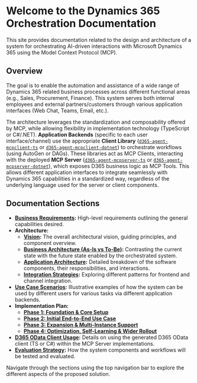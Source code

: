# Welcome to the Dynamics 365 Orchestration Documentation

This site provides documentation related to the design and architecture of a system for orchestrating AI-driven interactions with Microsoft Dynamics 365 using the Model Context Protocol (MCP).

## Overview

The goal is to enable the automation and assistance of a wide range of Dynamics 365 related business processes across different functional areas (e.g., Sales, Procurement, Finance). This system serves both internal employees and external partners/customers through various application interfaces (Web Chat, Teams, Email, etc.).

The architecture leverages the standardization and composability offered by MCP, while allowing flexibility in implementation technology (TypeScript or C#/.NET). **Application Backends** (specific to each user interface/channel) use the appropriate **Client Library** ([`d365-agent-mcpclient-ts`](https://github.com/ntrtd/d365-agent-mcpclient-ts) or [`d365-agent-mcpclient-dotnet`](https://github.com/ntrtd/d365-agent-mcpclient-dotnet)) to orchestrate workflows (using AutoGen or DAGs). These libraries act as MCP Clients, interacting with the deployed **MCP Server** ([`d365-agent-mcpserver-ts`](https://github.com/ntrtd/d365-agent-mcpserver-ts) or [`d365-agent-mcpserver-dotnet`](https://github.com/ntrtd/d365-agent-mcpserver-dotnet)), which exposes D365 business logic as MCP Tools. This allows different application interfaces to integrate seamlessly with Dynamics 365 capabilities in a standardized way, regardless of the underlying language used for the server or client components.

## Documentation Sections

*   **[Business Requirements](business_requirements.md):** High-level requirements outlining the general capabilities desired.
*   **Architecture:**
    *   **[Vision](architecture_vision.md):** The overall architectural vision, guiding principles, and component overview.
    *   **[Business Architecture (As-Is vs To-Be)](business_architecture.md):** Contrasting the current state with the future state enabled by the orchestrated system.
    *   **[Application Architecture](application_architecture.md):** Detailed breakdown of the software components, their responsibilities, and interactions.
    *   **[Integration Strategies](integrations/index.md):** Exploring different patterns for frontend and channel integration.
*   **[Use Case Scenarios](use_case_scenarios.md):** Illustrative examples of how the system can be used by different users for various tasks via different application backends.
*   **Implementation Plan:**
    *   **[Phase 1: Foundation & Core Setup](implementation/phase_1.md)**
    *   **[Phase 2: Initial End-to-End Use Case](implementation/phase_2.md)**
    *   **[Phase 3: Expansion & Multi-Instance Support](implementation/phase_3.md)**
    *   **[Phase 4: Optimization, Self-Learning & Wider Rollout](implementation/phase_4.md)**
*   **[D365 OData Client Usage](d365_odata_client_usage.md):** Details on using the generated D365 OData client (TS or C#) within the MCP Server implementations.
*   **[Evaluation Strategy](evaluation_strategy.md):** How the system components and workflows will be tested and evaluated.


Navigate through the sections using the top navigation bar to explore the different aspects of the proposed solution.
